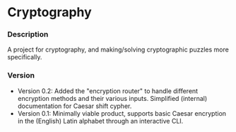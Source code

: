 # Cryptography

### Description
A project for cryptography, and making/solving cryptographic puzzles more specifically. 

### Version
- Version 0.2: Added the "encryption router" to handle different encryption methods and their various inputs. Simplified (internal) documentation for Caesar shift cypher.
- Version 0.1: Minimally viable product, supports basic Caesar encryption in the (English) Latin alphabet through an interactive CLI.
